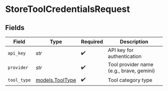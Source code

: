 # StoreToolCredentialsRequest


## Fields

| Field                                    | Type                                     | Required                                 | Description                              |
| ---------------------------------------- | ---------------------------------------- | ---------------------------------------- | ---------------------------------------- |
| `api_key`                                | *str*                                    | :heavy_check_mark:                       | API key for authentication               |
| `provider`                               | *str*                                    | :heavy_check_mark:                       | Tool provider name (e.g., brave, gemini) |
| `tool_type`                              | [models.ToolType](../models/tooltype.md) | :heavy_check_mark:                       | Tool category type                       |